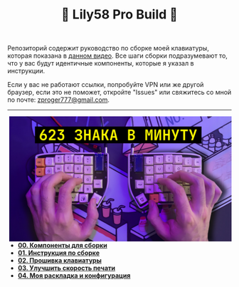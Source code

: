 <h1 align="center"> 🔏 Lily58 Pro Build 🔏 </h1>

<!-- BADGES -->
</br>

Репозиторий содержит руководство по сборке моей клавиатуры, которая показана в [данном видео](https://www.youtube.com/watch?v=it_IcuvnjJM). Все шаги сборки подразумевают то, что у вас будут идентичные компоненты, которые я указал в инструкции.

Если у вас не работают ссылки, попробуйте VPN или же другой браузер, если это не поможет, откройте "Issues" или свяжитесь со мной по почте: zproger777@gmail.com.

<!-- INFORMATION -->
---

<img src="images/preview.jpg" alt="rice" align="right" width="500px">

</br>

- [**00. Компоненты для сборки**](docs/00_keyboard_components.md)
- [**01. Инструкция по сборке**](docs/01_keyboard_assembly.md)
- [**02. Прошивка клавиатуры**](docs/02_keyboard_firmware.md)
- [**03. Улучшить скорость печати**](https://t.me/codeblog8/242)
- [**04. Моя раскладка и конфигурация**](firmware/)

</br>

